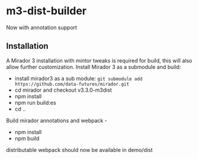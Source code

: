 # m3-dist-builder
Now with annotation support


## Installation

A Mirador 3 installation with mintor tweaks is required for build, this will also allow further customization.
Install Mirador 3 as a submodule and build:

* install mirador3 as a sub module: `git submodule add https://github.com/data-futures/mirador.git`
* cd mirador and checkout v3.3.0-m3dist
* npm install
* npm run build:es
* cd ..

Build mirador annotations and webpack -
* npm install
* npm build

distributable webpack should now be available in demo/dist
